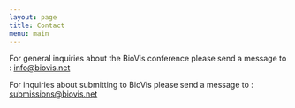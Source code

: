 ```yaml
---
layout: page
title: Contact
menu: main
---
```


For general inquiries about the BioVis conference please send a message to : info@biovis.net

For inquiries about submitting to BioVis please send a message to : submissions@biovis.net

